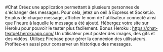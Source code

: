 #Chat Créez une application permettant à plusieurs personnes de s'échanger des messages.
Pour cela, jetez un oeil à Express et Socket.io.
En plus de chaque message, afficher le nom de l'utilisateur connecté ainsi que l'heure à laquelle le message a été ajouté.
Hébergez votre site sur Heroku pour pouvoir le tester plus facilement.
Bonus
Heroku : https://chat-textuel.herokuapp.com/
    Un utilisateur peut poster des images, des gifs et des vidéos.
    Utilisez Firebase pour gérer la connexion des utilisateurs.
    Profitez-en aussi pour conserver un historique des messages. 
    
